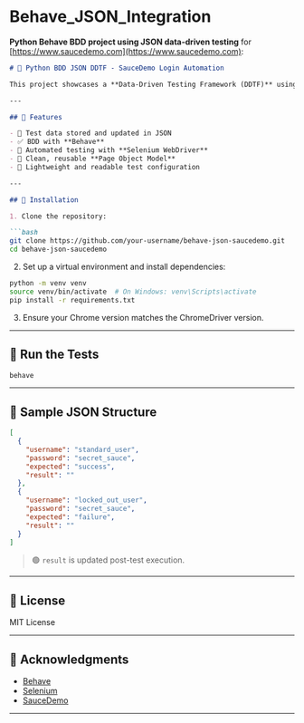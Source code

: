 # Behave_JSON_Integration

**Python Behave BDD project using JSON data-driven testing** for [https://www.saucedemo.com](https://www.saucedemo.com):

```markdown
# 🧪 Python BDD JSON DDTF - SauceDemo Login Automation

This project showcases a **Data-Driven Testing Framework (DDTF)** using **Python Behave (BDD)** and **JSON** to manage test data. It automates login tests for [SauceDemo](https://www.saucedemo.com/), runs multiple credentials from a JSON file, and updates test results back into the same file.

---

## 🚀 Features

- 📁 Test data stored and updated in JSON
- ✅ BDD with **Behave**
- 🧪 Automated testing with **Selenium WebDriver**
- 🔁 Clean, reusable **Page Object Model**
- 🧼 Lightweight and readable test configuration

---

## 🔧 Installation

1. Clone the repository:

```bash
git clone https://github.com/your-username/behave-json-saucedemo.git
cd behave-json-saucedemo
````

2. Set up a virtual environment and install dependencies:

```bash
python -m venv venv
source venv/bin/activate  # On Windows: venv\Scripts\activate
pip install -r requirements.txt
```

3. Ensure your Chrome version matches the ChromeDriver version.

---

## 🧪 Run the Tests

```bash
behave
```

---

## 📁 Sample JSON Structure

```json
[
  {
    "username": "standard_user",
    "password": "secret_sauce",
    "expected": "success",
    "result": ""
  },
  {
    "username": "locked_out_user",
    "password": "secret_sauce",
    "expected": "failure",
    "result": ""
  }
]
```

> 🟢 `result` is updated post-test execution.

---

## 📜 License

MIT License

---

## 🙌 Acknowledgments

* [Behave](https://github.com/behave/behave)
* [Selenium](https://selenium.dev/)
* [SauceDemo](https://www.saucedemo.com/)

---



